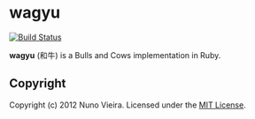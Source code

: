 # wagyu

[![Build Status](https://secure.travis-ci.org/nfbvieira/wagyu.png?branch=master)](http://travis-ci.org/nfbvieira/wagyu)

**wagyu** (和牛) is a  Bulls and Cows implementation in Ruby.

## Copyright

Copyright (c) 2012 Nuno Vieira. Licensed under the
[MIT License](http://www.opensource.org/licenses/MIT).
